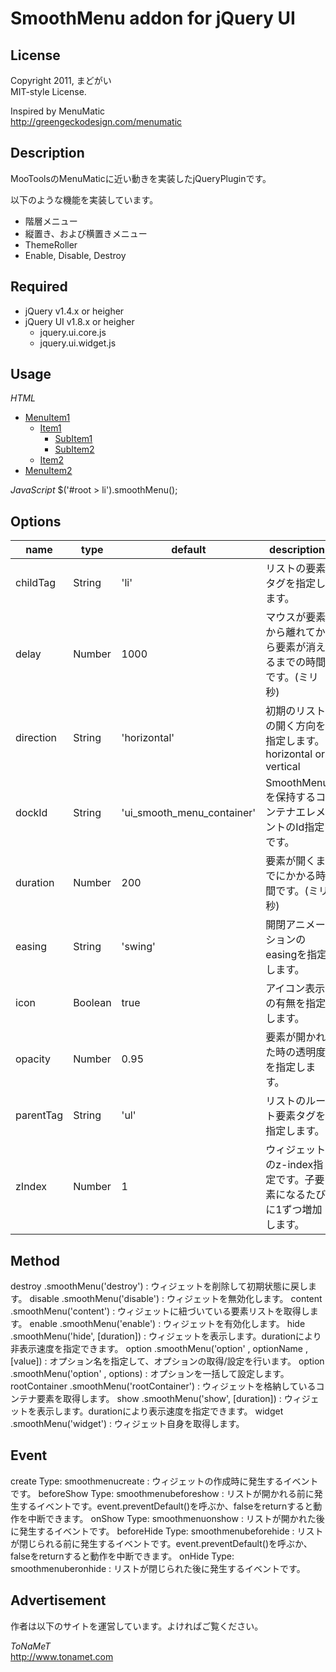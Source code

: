 ﻿SmoothMenu addon for jQuery UI
===

License
---

Copyright 2011, まどがい  
MIT-style License.

Inspired by MenuMatic  
<http://greengeckodesign.com/menumatic>

Description
---

MooToolsのMenuMaticに近い動きを実装したjQueryPluginです。

以下のような機能を実装しています。

* 階層メニュー
* 縦置き、および横置きメニュー
* ThemeRoller
* Enable, Disable, Destroy

Required
---

* jQuery v1.4.x or heigher
* jQuery UI v1.8.x or heigher
	* jquery.ui.core.js
	* jquery.ui.widget.js

Usage
---

*HTML*
	<ul id="root">
		<li>
			<a href="#">MenuItem1</a>
			<ul>
				<li>
					<a href="#">Item1</a>
					<ul>
						<li><a href="#">SubItem1</a></li>
						<li><a href="#">SubItem2</a></li>
					</ul>
				</li>
				<li><a href="#">Item2</a></li>
			</ul>
		</li>
		<li><a href="#">MenuItem2</a></li>
	</ul>

*JavaScript*
	$('#root > li').smoothMenu();

Options
---

name|type|default|description
---|---|---|---
childTag|String|'li'|リストの要素タグを指定します。
delay|Number|1000|マウスが要素から離れてから要素が消えるまでの時間です。(ミリ秒)
direction|String|'horizontal'|初期のリストの開く方向を指定します。horizontal or vertical
dockId|String|'ui_smooth_menu_container'|SmoothMenuを保持するコンテナエレメントのId指定です。
duration|Number|200|要素が開くまでにかかる時間です。(ミリ秒)
easing|String|'swing'|開閉アニメーションのeasingを指定します。
icon|Boolean|true|アイコン表示の有無を指定します。
opacity|Number|0.95|要素が開かれた時の透明度を指定します。
parentTag|String|'ul'|リストのルート要素タグを指定します。
zIndex|Number|1|ウィジェットのz-index指定です。子要素になるたびに1ずつ増加します。

Method
---

destroy	.smoothMenu('destroy')
: ウィジェットを削除して初期状態に戻します。
disable	.smoothMenu('disable')
: ウィジェットを無効化します。
content .smoothMenu('content')
: ウィジェットに紐づいている要素リストを取得します。
enable	.smoothMenu('enable')
: ウィジェットを有効化します。
hide .smoothMenu('hide', [duration])
: ウィジェットを表示します。durationにより非表示速度を指定できます。
option	.smoothMenu('option' , optionName , [value])
: オプション名を指定して、オプションの取得/設定を行います。
option	.smoothMenu('option' , options)
: オプションを一括して設定します。
rootContainer .smoothMenu('rootContainer')
: ウィジェットを格納しているコンテナ要素を取得します。
show .smoothMenu('show', [duration])
: ウィジェットを表示します。durationにより表示速度を指定できます。
widget .smoothMenu('widget')
: ウィジェット自身を取得します。

Event
---
create Type: smoothmenucreate
: ウィジェットの作成時に発生するイベントです。
beforeShow Type: smoothmenubeforeshow
: リストが開かれる前に発生するイベントです。event.preventDefault()を呼ぶか、falseをreturnすると動作を中断できます。
onShow Type: smoothmenuonshow
: リストが開かれた後に発生するイベントです。
beforeHide Type: smoothmenubeforehide
: リストが閉じられる前に発生するイベントです。event.preventDefault()を呼ぶか、falseをreturnすると動作を中断できます。
onHide Type: smoothmenuberonhide
: リストが閉じられた後に発生するイベントです。



Advertisement
---

作者は以下のサイトを運営しています。よければご覧ください。

*ToNaMeT*  
<http://www.tonamet.com>
